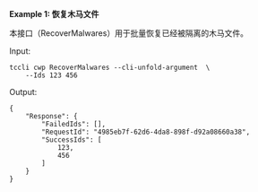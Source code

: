 **Example 1: 恢复木马文件**

本接口（RecoverMalwares）用于批量恢复已经被隔离的木马文件。

Input: 

```
tccli cwp RecoverMalwares --cli-unfold-argument  \
    --Ids 123 456
```

Output: 
```
{
    "Response": {
        "FailedIds": [],
        "RequestId": "4985eb7f-62d6-4da8-898f-d92a08660a38",
        "SuccessIds": [
            123,
            456
        ]
    }
}
```

